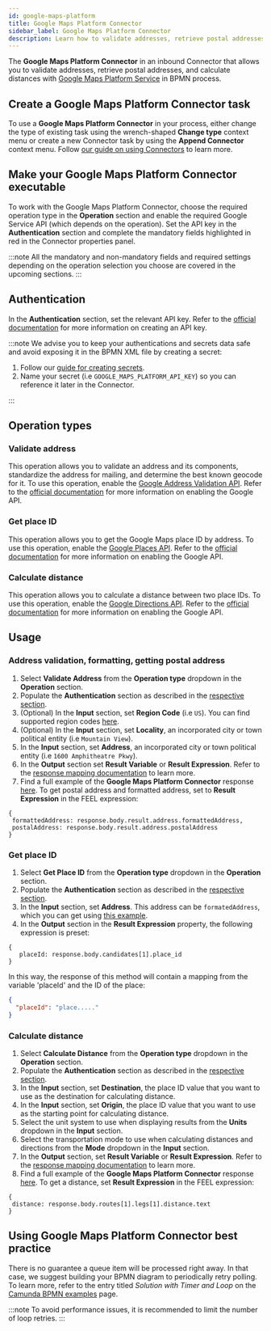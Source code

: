 ```yaml
---
id: google-maps-platform
title: Google Maps Platform Connector
sidebar_label: Google Maps Platform Connector
description: Learn how to validate addresses, retrieve postal addresses, and calculate distances with Google Maps Platform Connector.
---
```


The **Google Maps Platform Connector** in an inbound Connector that allows you to validate addresses, retrieve postal addresses, and calculate distances with [Google Maps Platform Service](https://mapsplatform.google.com/) in BPMN process.

## Create a Google Maps Platform Connector task

To use a **Google Maps Platform Connector** in your process, either change the type of existing task using the wrench-shaped **Change type** context menu or create a new Connector task by using the **Append Connector** context menu. Follow [our guide on using Connectors](/components/connectors/use-connectors/index.md) to learn more.

## Make your Google Maps Platform Connector executable

To work with the Google Maps Platform Connector, choose the required operation type in the **Operation** section and enable the required Google Service API (which depends on the operation). Set the API key in the **Authentication** section and complete the mandatory fields highlighted in red in the Connector properties panel.

:::note
All the mandatory and non-mandatory fields and required settings depending on the operation selection you choose are covered in the upcoming sections.
:::

## Authentication

In the **Authentication** section, set the relevant API key. Refer to the [official documentation](https://cloud.google.com/docs/authentication/api-keys#create) for more information on creating an API key.

:::note
We advise you to keep your authentications and secrets data safe and avoid exposing it in the BPMN XML file by creating a secret:

1. Follow our [guide for creating secrets](/components/console/manage-clusters/manage-secrets.md).
2. Name your secret (i.e `GOOGLE_MAPS_PLATFORM_API_KEY`) so you can reference it later in the Connector.

:::

## Operation types

### Validate address

This operation allows you to validate an address and its components, standardize the address for mailing, and determine the best known geocode for it.
To use this operation, enable the [Google Address Validation API](https://developers.google.com/maps/documentation/address-validation/overview). Refer to the [official documentation](https://developers.google.com/maps/documentation/address-validation/cloud-setup) for more information on enabling the Google API.

### Get place ID

This operation allows you to get the Google Maps place ID by address.
To use this operation, enable the [Google Places API](https://developers.google.com/maps/documentation/places/web-service). Refer to the [official documentation](https://developers.google.com/maps/documentation/places/web-service/get-api-key) for more information on enabling the Google API.

### Calculate distance

This operation allows you to calculate a distance between two place IDs.
To use this operation, enable the [Google Directions API](https://developers.google.com/maps/documentation/directions). Refer to the [official documentation](https://developers.google.com/maps/documentation/directions/get-api-key) for more information on enabling the Google API.

## Usage

### Address validation, formatting, getting postal address

1. Select **Validate Address** from the **Operation type** dropdown in the **Operation** section.
2. Populate the **Authentication** section as described in the [respective section](#authentication).
3. (Optional) In the **Input** section, set **Region Code** (i.e `US`). You can find supported region codes [here](https://developers.google.com/maps/documentation/address-validation/coverage).
4. (Optional) In the **Input** section, set **Locality**, an incorporated city or town political entity (i.e `Mountain View`).
5. In the **Input** section, set **Address**, an incorporated city or town political entity (i.e `1600 Amphitheatre Pkwy`).
6. In the **Output** section set **Result Variable** or **Result Expression**. Refer to the [response mapping documentation](/components/connectors/use-connectors/index.md#response-mapping) to learn more.
7. Find a full example of the **Google Maps Platform Connector** response [here](https://developers.google.com/maps/documentation/address-validation/requests-validate-address#address_validation_response). To get postal address and formatted address, set to **Result Expression** in the FEEL expression:

```
{
 formattedAddress: response.body.result.address.formattedAddress,
 postalAddress: response.body.result.address.postalAddress
}
```

### Get place ID

1. Select **Get Place ID** from the **Operation type** dropdown in the **Operation** section.
2. Populate the **Authentication** section as described in the [respective section](#authentication).
3. In the **Input** section, set **Address**. This address can be `formatedAddress`, which you can get using [this example](#address-validation-formatting-getting-postal-address).
4. In the **Output** section in the **Result Expression** property, the following expression is preset:

```
{
   placeId: response.body.candidates[1].place_id
}
```

In this way, the response of this method will contain a mapping from the variable 'placeId' and the ID of the place:

```json
{
  "placeId": "place....."
}
```

### Calculate distance

1. Select **Calculate Distance** from the **Operation type** dropdown in the **Operation** section.
2. Populate the **Authentication** section as described in the [respective section](#authentication).
3. In the **Input** section, set **Destination**, the place ID value that you want to use as the destination for calculating distance.
4. In the **Input** section, set **Origin**, the place ID value that you want to use as the starting point for calculating distance.
5. Select the unit system to use when displaying results from the **Units** dropdown in the **Input** section.
6. Select the transportation mode to use when calculating distances and directions from the **Mode** dropdown in the **Input** section.
7. In the **Output** section, set **Result Variable** or **Result Expression**. Refer to the [response mapping documentation](/components/connectors/use-connectors/index.md#response-mapping) to learn more.
8. Find a full example of the **Google Maps Platform Connector** response [here](https://developers.google.com/maps/documentation/directions/start#getting-directions). To get a distance, set **Result Expression** in the FEEL expression:

```
{
 distance: response.body.routes[1].legs[1].distance.text
}
```

## Using Google Maps Platform Connector best practice

There is no guarantee a queue item will be processed right away. In that case, we suggest building your BPMN diagram to periodically retry polling.
To learn more, refer to the entry titled _Solution with Timer and Loop_ on the [Camunda BPMN examples](https://camunda.com/bpmn/examples/) page.

:::note
To avoid performance issues, it is recommended to limit the number of loop retries.
:::
